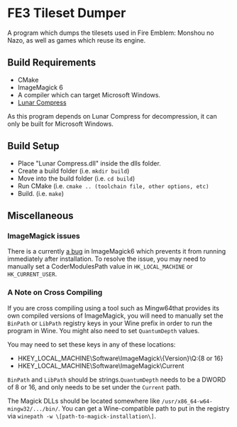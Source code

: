 # FE3 Tileset Dumper

A program which dumps the tilesets used in Fire Emblem: Monshou no Nazo, as well as games which reuse its engine.

## Build Requirements

* CMake
* ImageMagick 6
* A compiler which can target Microsoft Windows.
* [Lunar Compress](https://fusoya.eludevisibility.org/lc/index.html)

As this program depends on Lunar Compress for decompression, it can only be built for Microsoft Windows.

## Build Setup

* Place "Lunar Compress.dll" inside the dlls folder.
* Create a build folder (i.e. `mkdir build`)
* Move into the build folder (i.e. `cd build`)
* Run CMake (i.e. `cmake .. (toolchain file, other options, etc)`
* Build. (i.e. `make`)

## Miscellaneous

### ImageMagick issues

There is a currently [a bug](https://github.com/ImageMagick/ImageMagick6/issues/204) in ImageMagick6 which prevents it from running immediately after installation. To resolve the issue, you may need to manually set a CoderModulesPath value in `HK_LOCAL_MACHINE` or `HK_CURRENT_USER`.

### A Note on Cross Compiling

If you are cross compiling using a tool such as Mingw64that provides its own compiled versions of ImageMagick, you will need to manually set the `BinPath` or `LibPath` registry keys in your Wine prefix in order to run the program in Wine. You might also need to set `QuantumDepth` values.

You may need to set these keys in any of these locations:
* HKEY_LOCAL_MACHINE\\Software\\ImageMagick\\{Version}\Q:{8 or 16}
* HKEY_LOCAL_MACHINE\\Software\\ImageMagick\\Current

`BinPath` and `LibPath` should be strings.`QuantumDepth` needs to be a DWORD of 8 or 16, and only needs to be set under the `Current` path.

The Magick DLLs should be located somewhere like `/usr/x86_64-w64-mingw32/.../bin/`. You can get a Wine-compatible path to put in the registry via `winepath -w \[path-to-magick-installation\]`.
